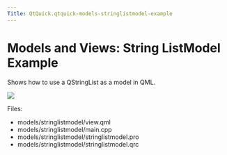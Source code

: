 ```yaml
---
Title: QtQuick.qtquick-models-stringlistmodel-example
---
```

        
Models and Views: String ListModel Example
==========================================

<span class="subtitle"></span>
<span id="details"></span>
Shows how to use a QStringList as a model in QML.

![](https://developer.ubuntu.com/static/devportal_uploaded/2bb07ae3-087c-4236-94c7-8a69c8e28611-api/apps/qml/sdk-14.10/qtquick-models-stringlistmodel-example/images/qml-stringlistmodel-example.png)

Files:

-   models/stringlistmodel/view.qml
-   models/stringlistmodel/main.cpp
-   models/stringlistmodel/stringlistmodel.pro
-   models/stringlistmodel/stringlistmodel.qrc

